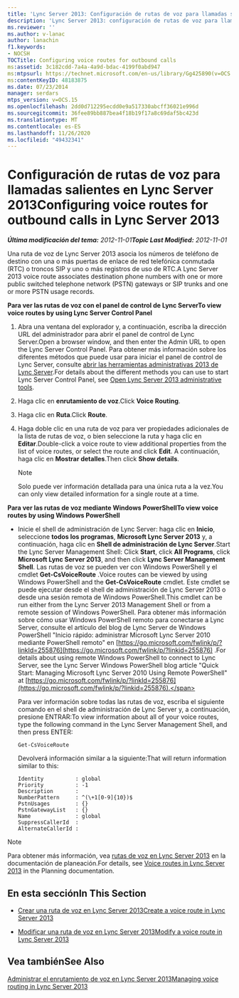 ```yaml
---
title: 'Lync Server 2013: Configuración de rutas de voz para llamadas salientes'
description: 'Lync Server 2013: configuración de rutas de voz para llamadas salientes.'
ms.reviewer: ''
ms.author: v-lanac
author: lanachin
f1.keywords:
- NOCSH
TOCTitle: Configuring voice routes for outbound calls
ms:assetid: 3c182cdd-7a4a-4a9d-bdac-4199f0abd947
ms:mtpsurl: https://technet.microsoft.com/en-us/library/Gg425890(v=OCS.15)
ms:contentKeyID: 48183875
ms.date: 07/23/2014
manager: serdars
mtps_version: v=OCS.15
ms.openlocfilehash: 2dd0d712295ecdd0e9a517330abcff36021e996d
ms.sourcegitcommit: 36fee89bb887bea4f18b19f17a8c69daf5bc423d
ms.translationtype: MT
ms.contentlocale: es-ES
ms.lasthandoff: 11/26/2020
ms.locfileid: "49432341"
---
```

# <a name="configuring-voice-routes-for-outbound-calls-in-lync-server-2013"></a><span data-ttu-id="a19a0-103">Configuración de rutas de voz para llamadas salientes en Lync Server 2013</span><span class="sxs-lookup"><span data-stu-id="a19a0-103">Configuring voice routes for outbound calls in Lync Server 2013</span></span>

<div data-xmlns="http://www.w3.org/1999/xhtml">

<div class="topic" data-xmlns="http://www.w3.org/1999/xhtml" data-msxsl="urn:schemas-microsoft-com:xslt" data-cs="https://msdn.microsoft.com/">

<div data-asp="https://msdn2.microsoft.com/asp">



</div>

<div id="mainSection">

<div id="mainBody"><span data-ttu-id="a19a0-104">

<span> </span></span><span class="sxs-lookup"><span data-stu-id="a19a0-104">

<span> </span></span></span>

<span data-ttu-id="a19a0-105">_**Última modificación del tema:** 2012-11-01_</span><span class="sxs-lookup"><span data-stu-id="a19a0-105">_**Topic Last Modified:** 2012-11-01_</span></span>

<span data-ttu-id="a19a0-106">Una ruta de voz de Lync Server 2013 asocia los números de teléfono de destino con una o más puertas de enlace de red telefónica conmutada (RTC) o troncos SIP y uno o más registros de uso de RTC.</span><span class="sxs-lookup"><span data-stu-id="a19a0-106">A Lync Server 2013 voice route associates destination phone numbers with one or more public switched telephone network (PSTN) gateways or SIP trunks and one or more PSTN usage records.</span></span>

<span data-ttu-id="a19a0-107">**Para ver las rutas de voz con el panel de control de Lync Server**</span><span class="sxs-lookup"><span data-stu-id="a19a0-107">**To view voice routes by using Lync Server Control Panel**</span></span>

1.  <span data-ttu-id="a19a0-108">Abra una ventana del explorador y, a continuación, escriba la dirección URL del administrador para abrir el panel de control de Lync Server.</span><span class="sxs-lookup"><span data-stu-id="a19a0-108">Open a browser window, and then enter the Admin URL to open the Lync Server Control Panel.</span></span> <span data-ttu-id="a19a0-109">Para obtener más información sobre los diferentes métodos que puede usar para iniciar el panel de control de Lync Server, consulte [abrir las herramientas administrativas 2013 de Lync Server](lync-server-2013-open-lync-server-administrative-tools.md).</span><span class="sxs-lookup"><span data-stu-id="a19a0-109">For details about the different methods you can use to start Lync Server Control Panel, see [Open Lync Server 2013 administrative tools](lync-server-2013-open-lync-server-administrative-tools.md).</span></span>

2.  <span data-ttu-id="a19a0-110">Haga clic en **enrutamiento de voz**.</span><span class="sxs-lookup"><span data-stu-id="a19a0-110">Click **Voice Routing**.</span></span>

3.  <span data-ttu-id="a19a0-111">Haga clic en **Ruta**.</span><span class="sxs-lookup"><span data-stu-id="a19a0-111">Click **Route**.</span></span>

4.  <span data-ttu-id="a19a0-112">Haga doble clic en una ruta de voz para ver propiedades adicionales de la lista de rutas de voz, o bien seleccione la ruta y haga clic en **Editar**.</span><span class="sxs-lookup"><span data-stu-id="a19a0-112">Double-click a voice route to view additional properties from the list of voice routes, or select the route and click **Edit**.</span></span> <span data-ttu-id="a19a0-113">A continuación, haga clic en **Mostrar detalles**.</span><span class="sxs-lookup"><span data-stu-id="a19a0-113">Then click **Show details**.</span></span>
    
    <div>
    

    > [!NOTE]  
    > <span data-ttu-id="a19a0-114">Solo puede ver información detallada para una única ruta a la vez.</span><span class="sxs-lookup"><span data-stu-id="a19a0-114">You can only view detailed information for a single route at a time.</span></span>

    
    </div>

<span data-ttu-id="a19a0-115">**Para ver las rutas de voz mediante Windows PowerShell**</span><span class="sxs-lookup"><span data-stu-id="a19a0-115">**To view voice routes by using Windows PowerShell**</span></span>

  - <span data-ttu-id="a19a0-116">Inicie el shell de administración de Lync Server: haga clic en **Inicio**, seleccione **todos los programas**, **Microsoft Lync Server 2013** y, a continuación, haga clic en **Shell de administración de Lync Server**.</span><span class="sxs-lookup"><span data-stu-id="a19a0-116">Start the Lync Server Management Shell: Click **Start**, click **All Programs**, click **Microsoft Lync Server 2013**, and then click **Lync Server Management Shell**.</span></span> <span data-ttu-id="a19a0-117">Las rutas de voz se pueden ver con Windows PowerShell y el cmdlet **Get-CsVoiceRoute** .</span><span class="sxs-lookup"><span data-stu-id="a19a0-117">Voice routes can be viewed by using Windows PowerShell and the **Get-CsVoiceRoute** cmdlet.</span></span> <span data-ttu-id="a19a0-118">Este cmdlet se puede ejecutar desde el shell de administración de Lync Server 2013 o desde una sesión remota de Windows PowerShell.</span><span class="sxs-lookup"><span data-stu-id="a19a0-118">This cmdlet can be run either from the Lync Server 2013 Management Shell or from a remote session of Windows PowerShell.</span></span> <span data-ttu-id="a19a0-119">Para obtener más información sobre cómo usar Windows PowerShell remoto para conectarse a Lync Server, consulte el artículo del blog de Lync Server de Windows PowerShell "Inicio rápido: administrar Microsoft Lync Server 2010 mediante PowerShell remoto" en [https://go.microsoft.com/fwlink/p/?linkId=255876](https://go.microsoft.com/fwlink/p/?linkid=255876) .</span><span class="sxs-lookup"><span data-stu-id="a19a0-119">For details about using remote Windows PowerShell to connect to Lync Server, see the Lync Server Windows PowerShell blog article "Quick Start: Managing Microsoft Lync Server 2010 Using Remote PowerShell" at [https://go.microsoft.com/fwlink/p/?linkId=255876](https://go.microsoft.com/fwlink/p/?linkid=255876).</span></span>
    
    <span data-ttu-id="a19a0-120">Para ver información sobre todas las rutas de voz, escriba el siguiente comando en el shell de administración de Lync Server y, a continuación, presione ENTRAR:</span><span class="sxs-lookup"><span data-stu-id="a19a0-120">To view information about all of your voice routes, type the following command in the Lync Server Management Shell, and then press ENTER:</span></span>
    
        Get-CsVoiceRoute
    
    <span data-ttu-id="a19a0-121">Devolverá información similar a la siguiente:</span><span class="sxs-lookup"><span data-stu-id="a19a0-121">That will return information similar to this:</span></span>
    
        Identity          : global
        Priority          : -1
        Description       :
        NumberPattern     : ^(\+1[0-9]{10})$
        PstnUsages        : {}
        PstnGatewayList   : {}
        Name              : global
        SuppressCallerId  :
        AlternateCallerId :

<div>


> [!NOTE]  
> <span data-ttu-id="a19a0-122">Para obtener más información, vea <A href="lync-server-2013-voice-routes.md">rutas de voz en Lync Server 2013</A> en la documentación de planeación.</span><span class="sxs-lookup"><span data-stu-id="a19a0-122">For details, see <A href="lync-server-2013-voice-routes.md">Voice routes in Lync Server 2013</A> in the Planning documentation.</span></span>



</div>

<div>

## <a name="in-this-section"></a><span data-ttu-id="a19a0-123">En esta sección</span><span class="sxs-lookup"><span data-stu-id="a19a0-123">In This Section</span></span>

  - [<span data-ttu-id="a19a0-124">Crear una ruta de voz en Lync Server 2013</span><span class="sxs-lookup"><span data-stu-id="a19a0-124">Create a voice route in Lync Server 2013</span></span>](lync-server-2013-create-a-voice-route.md)

  - [<span data-ttu-id="a19a0-125">Modificar una ruta de voz en Lync Server 2013</span><span class="sxs-lookup"><span data-stu-id="a19a0-125">Modify a voice route in Lync Server 2013</span></span>](lync-server-2013-modify-a-voice-route.md)

</div>

<div>

## <a name="see-also"></a><span data-ttu-id="a19a0-126">Vea también</span><span class="sxs-lookup"><span data-stu-id="a19a0-126">See Also</span></span>


[<span data-ttu-id="a19a0-127">Administrar el enrutamiento de voz en Lync Server 2013</span><span class="sxs-lookup"><span data-stu-id="a19a0-127">Managing voice routing in Lync Server 2013</span></span>](lync-server-2013-managing-voice-routing.md)  
  

<span data-ttu-id="a19a0-128"></div>

</div>

<span> </span>

</div>

</div>

</span><span class="sxs-lookup"><span data-stu-id="a19a0-128"></div>

</div>

<span> </span>

</div>

</div>

</span></span></div>


